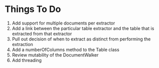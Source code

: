 # Things To Do
1. Add support for multiple documents per extractor
2. Add a link between the particular table extractor and the table that is extracted from that extractor
3. Pull out decision of when to extract as distinct from performing the extraction
4. Add a numberOfColumns method to the Table class
5. Review mutability of the DocumentWalker
6. Add threading